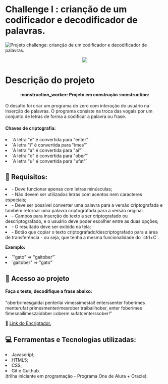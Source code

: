 # Challenge I : crianção de um codificador e decodificador de palavras.


![Projeto challenge: crianção de um codificador e decodificador de palavras.](https://user-images.githubusercontent.com/102614111/172491737-5cd3975a-1fd7-43a3-909a-16b107a96494.png)

<p align="center"> 
<img src="https://img.shields.io/badge/STATUS%20-em%20DESENVOLVIMENTO-blue"/>
</p>

<h1>Descrição do projeto</h1>

<h4 align="center"> 
    :construction_worker:  Projeto em construção  :construction:
</h4>

<p> O desafio foi criar um programa do zero com interação do usuário na inserção de palavras. O programa consiste na troca das vogais por um conjunto de letras de forma a codificar a palavra ou frase. </p>

<h4>Chaves de criptografia:</h4>
<li>`A letra "e" é convertida para "enter"`</li>
<li>`A letra "i" é convertida para "imes"`</li>
<li>`A letra "a" é convertida para "ai"`</li>
<li>`A letra "o" é convertida para "ober"`</li>
<li>`A letra "u" é convertida para "ufat"`</li>

## :bookmark_tabs: Requisitos:

<li>- Deve funcionar apenas com letras minúsculas;</li>
<li>- Não devem ser utilizados letras com acentos nem caracteres especiais;</li>
<li>- Deve ser possível converter uma palavra para a versão criptografada e também retornar uma palavra criptografada para a versão original.</li>
<li>- Campos para inserção do texto a ser criptografado ou descriptografado, e o usuário deve poder escolher entre as duas opções;</li>
<li>- O resultado deve ser exibido na tela;</li>
<li>- Botão que copiar o texto criptografado/descriptografado para a área de transferência - ou seja, que tenha a mesma funcionalidade do `ctrl+C`.</li>

<strong>Exemplo:</strong>
<br>
<li>`"gato" => "gaitober"`</li>
<li>`gaitober" => "gato"`</li>

## 📁 Acesso ao projeto

<h4> Faça o teste, decodifique a frase abaixo:</h4>
<p> "oberbrimesgaidai penterlai vimessimestai! enterssenter foberimes menterufat primesmenterimesrober traibailhober, enter foberimes fimesnailimeszaidober coberm sufatcenterssober!" </p>

:link: <a href="https://amandaafernandes.github.io/Decodificador_Challenge_I/"> Link do Encriptador. </a>

## :computer: Ferramentas e Tecnologias utilizadas:
<li>Javascript;</li> 
<li>HTML5;</li>
<li>CSS;</li>
<li>Git e Guithub.</li>
(trilha iniciante em programação - Programa One de Alura + Oracle).
